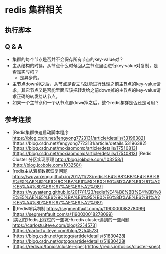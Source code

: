 # redis 集群相关

## 执行脚本

## Q & A
+ 集群的每个节点是否并不会保存所有节点的key-value对？
+ 主从结构的时候，从节点什么时候回从主节点里面进行key-value对复制，是否是实时的？
    + 是异步的。
+ 主节点down掉之后，从节点是否立马就能进行处理之前主节点的key-value请求，其它节点又是否能里面应该把转发给之前down掉的主节点的key-value请求正确的转发给从节点。
+ 如果一个主节点和一个从节点都down掉之后，整个redis集群是否还是可用？


## 参考连接
+ [Redis集群快速启动脚本程序 https://blog.csdn.net/fengyong7723131/article/details/53196382](https://blog.csdn.net/fengyong7723131/article/details/53196382)
+ [https://blog.csdn.net/moxiaomomo/article/details/17540813](https://blog.csdn.net/moxiaomomo/article/details/17540813)
[Redis Cluster 分区实现原理 http://blog.jobbole.com/103258/](http://blog.jobbole.com/103258/)
+ [redis主从宕机数据恢复问题 https://wuyanteng.github.io/2017/11/23/redis%E4%B8%BB%E4%BB%8E%E5%AE%95%E6%9C%BA%E6%95%B0%E6%8D%AE%E6%81%A2%E5%A4%8D%E9%97%AE%E9%A2%98/](https://wuyanteng.github.io/2017/11/23/redis%E4%B8%BB%E4%BB%8E%E5%AE%95%E6%9C%BA%E6%95%B0%E6%8D%AE%E6%81%A2%E5%A4%8D%E9%97%AE%E9%A2%98/)
+ [Redis哨兵机制 https://segmentfault.com/a/1190000018278099](https://segmentfault.com/a/1190000018278099)
+ [美团在Redis上踩过的一些坑-5.redis cluster遇到的一些问题 https://carlosfu.iteye.com/blog/2254573](https://carlosfu.iteye.com/blog/2254573)
+ [https://blog.csdn.net/gqtcgq/article/details/51830428](https://blog.csdn.net/gqtcgq/article/details/51830428)
+ [https://redis.io/topics/cluster-spec](https://redis.io/topics/cluster-spec)